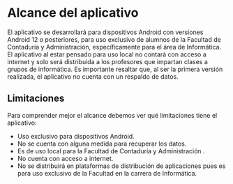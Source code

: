 # Alcance del aplicativo
El aplicativo se desarrollará para dispositivos Android con versiones Android 12 o posteriores, para uso exclusivo de alumnos de la Facultad de Contaduría y Administración, específicamente para el área de Informática. 
El aplicativo al estar pensado para uso local no contará con acceso a internet y solo será distribuida a los profesores que impartan clases a grupos de informática. Es importante resaltar que, al ser la primera versión realizada, el aplicativo no cuenta con un respaldo de datos.

## Limitaciones 

Para comprender mejor el alcance debemos ver qué limitaciones tiene el aplicativo: 
+ Uso exclusivo para dispositivos Android.
+ No se cuenta con alguna medida para recuperar los datos.
+ Es de uso local para la Facultad de Contaduría y Administración .
+ No cuenta con acceso a internet.
+ No se distribuirá en plataformas de distribución de aplicaciones pues es para uso exclusivo de la Facultad en la carrera de Informática.
